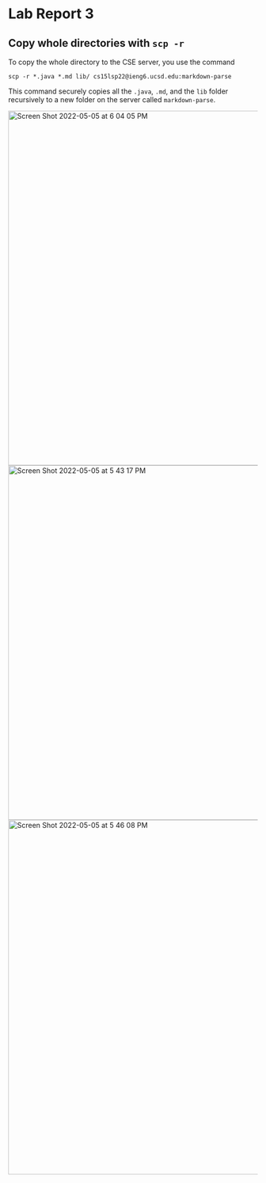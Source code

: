 # Lab Report 3


## Copy whole directories with ```scp -r```

 To copy the whole directory to the CSE server, you use the command

``` 
scp -r *.java *.md lib/ cs15lsp22@ieng6.ucsd.edu:markdown-parse
```
This command securely copies all the ```.java```, ```.md```, and the ```lib``` folder recursively to a new folder on the server called ```markdown-parse```.


<img width="716" alt="Screen Shot 2022-05-05 at 6 04 05 PM" src="https://user-images.githubusercontent.com/103089880/167050322-769c1165-4333-4a64-bce2-3d2e8e026f69.png">

<img width="716" alt="Screen Shot 2022-05-05 at 5 43 17 PM" src="https://user-images.githubusercontent.com/103089880/167050333-9871e436-db96-44d0-84c4-b75ba97c47cf.png">

<img width="716" alt="Screen Shot 2022-05-05 at 5 46 08 PM" src="https://user-images.githubusercontent.com/103089880/167050342-4c602db5-41ea-48c8-b02d-81d391bd3be4.png">








